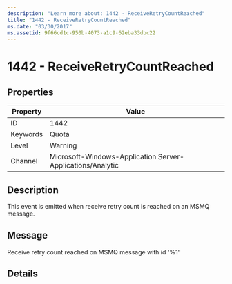 ```yaml
---
description: "Learn more about: 1442 - ReceiveRetryCountReached"
title: "1442 - ReceiveRetryCountReached"
ms.date: "03/30/2017"
ms.assetid: 9f66cd1c-950b-4073-a1c9-62eba33dbc22
---
```

# 1442 - ReceiveRetryCountReached

## Properties

| Property | Value |
| - | - |
|ID|1442|  
|Keywords|Quota|  
|Level|Warning|  
|Channel|Microsoft-Windows-Application Server-Applications/Analytic|  
  
## Description  

 This event is emitted when receive retry count is reached on an MSMQ message.  
  
## Message  

 Receive retry count reached on MSMQ message with id '%1'  
  
## Details
